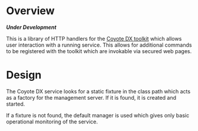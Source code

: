 # Overview

_**Under Development**_

This is a library of HTTP handlers for the [Coyote DX toolkit](https://github.com/sdcote/coyote) which allows user interaction with a running service. This allows for additional commands to be registered with the toolkit which are invokable via secured web pages. 

# Design

The Coyote DX service looks for a static fixture in the class path which acts as a factory for the management server. If it is found, it is created and started.

If a fixture is not found, the default manager is used which gives only basic operational monitoring of the service.
